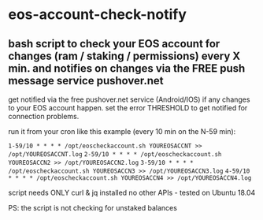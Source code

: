 # eos-account-check-notify
## bash script to check your EOS account for changes (ram / staking / permissions) every X min. and notifies on changes via the FREE push message service pushover.net

get notified via the free pushover.net service (Android/IOS) if any changes to your EOS account happen. 
set the error THRESHOLD to get notified for connection problems.

run it from your cron like this example (every 10 min on the N-59 min):

`1-59/10 * * * * /opt/eoscheckaccount.sh YOUREOSACCNT >> /opt/YOUREOSACCNT.log`
`2-59/10 * * * * /opt/eoscheckaccount.sh YOUREOSACCN2 >> /opt/YOUREOSACCN2.log`
`3-59/10 * * * * /opt/eoscheckaccount.sh YOUREOSACCN3 >> /opt/YOUREOSACCN3.log`
`4-59/10 * * * * /opt/eoscheckaccount.sh YOUREOSACCN4 >> /opt/YOUREOSACCN4.log`

script needs ONLY curl & jq installed no other APIs - tested on Ubuntu 18.04 

PS: the script is not checking for unstaked balances
